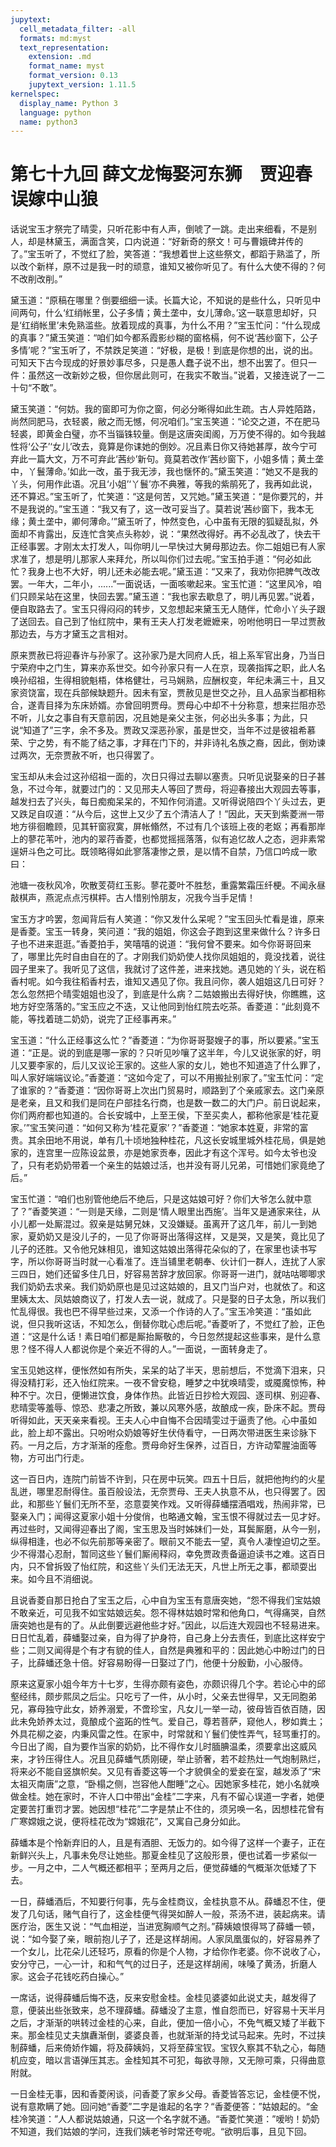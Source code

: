 ```yaml
---
jupytext:
  cell_metadata_filter: -all
  formats: md:myst
  text_representation:
    extension: .md
    format_name: myst
    format_version: 0.13
    jupytext_version: 1.11.5
kernelspec:
  display_name: Python 3
  language: python
  name: python3
---
```

# 第七十九回  薛文龙悔娶河东狮　贾迎春误嫁中山狼

话说宝玉才祭完了晴雯，只听花影中有人声，倒唬了一跳。走出来细看，不是别人，却是林黛玉，满面含笑，口内说道：“好新奇的祭文！可与曹娥碑并传的了。”宝玉听了，不觉红了脸，笑答道：“我想着世上这些祭文，都蹈于熟滥了，所以改个新样，原不过是我一时的顽意，谁知又被你听见了。有什么大使不得的？何不改削改削。”

黛玉道：“原稿在哪里？倒要细细一读。长篇大论，不知说的是些什么，只听见中间两句，什么‘红绡帐里，公子多情；黄土垄中，女儿薄命。’这一联意思却好，只是‘红绡帐里’未免熟滥些。放着现成的真事，为什么不用？”宝玉忙问：“什么现成的真事？”黛玉笑道：“咱们如今都系霞影纱糊的窗格槅，何不说‘茜纱窗下，公子多情’呢？”宝玉听了，不禁跌足笑道：“好极，是极！到底是你想的出，说的出。可知天下古今现成的好景妙事尽多，只是愚人蠢子说不出，想不出罢了。但只一件：虽然这一改新妙之极，但你居此则可，在我实不敢当。”说着，又接连说了一二十句“不敢”。

黛玉笑道：“何妨。我的窗即可为你之窗，何必分晰得如此生疏。古人异姓陌路，尚然同肥马，衣轻裘，敝之而无憾，何况咱们。”宝玉笑道：“论交之道，不在肥马轻裘，即黄金白璧，亦不当锱铢较量。倒是这唐突闺阁，万万使不得的。如今我越性将‘公子’‘女儿’改去，竟算是你诔她的倒妙。况且素日你又待她甚厚，故今宁可弃此一篇大文，万不可弃此‘茜纱’新句。竟莫若改作‘茜纱窗下，小姐多情；黄土垄中，丫鬟薄命。’如此一改，虽于我无涉，我也惬怀的。”黛玉笑道：“她又不是我的丫头，何用作此语。况且‘小姐’‘丫鬟’亦不典雅，等我的紫鹃死了，我再如此说，还不算迟。”宝玉听了，忙笑道：“这是何苦，又咒她。”黛玉笑道：“是你要咒的，并不是我说的。”宝玉道：“我又有了，这一改可妥当了。莫若说‘茜纱窗下，我本无缘；黄土垄中，卿何薄命。’”黛玉听了，忡然变色，心中虽有无限的狐疑乱拟，外面却不肯露出，反连忙含笑点头称妙，说：“果然改得好。再不必乱改了，快去干正经事罢。才刚太太打发人，叫你明儿一早快过大舅母那边去。你二姐姐已有人家求准了，想是明儿那家人来拜允，所以叫你们过去呢。”宝玉拍手道：“何必如此忙？我身上也不大好，明儿还未必能去呢。”黛玉道：“又来了，我劝你把脾气改改罢。一年大，二年小，......”一面说话，一面咳嗽起来。宝玉忙道：“这里风冷，咱们只顾呆站在这里，快回去罢。”黛玉道：“我也家去歇息了，明儿再见罢。”说着，便自取路去了。宝玉只得闷闷的转步，又忽想起来黛玉无人随伴，忙命小丫头子跟了送回去。自己到了怡红院中，果有王夫人打发老嬷嬷来，吩咐他明日一早过贾赦那边去，与方才黛玉之言相对。

原来贾赦已将迎春许与孙家了。这孙家乃是大同府人氏，祖上系军官出身，乃当日宁荣府中之门生，算来亦系世交。如今孙家只有一人在京，现袭指挥之职，此人名唤孙绍祖，生得相貌魁梧，体格健壮，弓马娴熟，应酬权变，年纪未满三十，且又家资饶富，现在兵部候缺题升。因未有室，贾赦见是世交之孙，且人品家当都相称合，遂青目择为东床娇婿。亦曾回明贾母。贾母心中却不十分称意，想来拦阻亦恐不听，儿女之事自有天意前因，况且她是亲父主张，何必出头多事；为此，只说“知道了”三字，余不多及。贾政又深恶孙家，虽是世交，当年不过是彼祖希慕荣、宁之势，有不能了结之事，才拜在门下的，并非诗礼名族之裔，因此，倒劝谏过两次，无奈贾赦不听，也只得罢了。

宝玉却从未会过这孙绍祖一面的，次日只得过去聊以塞责。只听见说娶亲的日子甚急，不过今年，就要过门的：又见邢夫人等回了贾母，将迎春接出大观园去等事，越发扫去了兴头，每日痴痴呆呆的，不知作何消遣。又听得说陪四个丫头过去，更又跌足自叹道：“从今后，这世上又少了五个清洁人了！”因此，天天到紫菱洲一带地方徘徊瞻顾，见其轩窗寂寞，屏帐翛然，不过有几个该班上夜的老妪；再看那岸上的蓼花苇叶，池内的翠荇香菱，也都觉摇摇落落，似有追忆故人之态，迥非素常逞妍斗色之可比。既领略得如此寥落凄惨之景，是以情不自禁，乃信口吟成一歌曰：

池塘一夜秋风冷，吹散芰荷红玉影。蓼花菱叶不胜愁，重露繁霜压纤梗。不闻永昼敲棋声，燕泥点点污棋枰。古人惜别怜朋友，况我今当手足情！

宝玉方才吟罢，忽闻背后有人笑道：“你又发什么呆呢？”宝玉回头忙看是谁，原来是香菱。宝玉一转身，笑问道：“我的姐姐，你这会子跑到这里来做什么？许多日子也不进来逛逛。”香菱拍手，笑嘻嘻的说道：“我何曾不要来。如今你哥哥回来了，哪里比先时自由自在的了。才刚我们奶奶使人找你凤姐姐的，竟没找着，说往园子里来了。我听见了这信，我就讨了这件差，进来找她。遇见她的丫头，说在稻香村呢。如今我往稻香村去，谁知又遇见了你。我且问你，袭人姐姐这几日可好？怎么忽然把个晴雯姐姐也没了，到底是什么病？二姑娘搬出去得好快，你瞧瞧，这地方好空落落的。”宝玉应之不迭，又让他同到怡红院去吃茶。香菱道：“此刻竟不能，等找着琏二奶奶，说完了正经事再来。”

宝玉道：“什么正经事这么忙？”香菱道：“为你哥哥娶嫂子的事，所以要紧。”宝玉道：“正是。说的到底是哪一家的？只听见吵嚷了这半年，今儿又说张家的好，明儿又要李家的，后儿又议论王家的。这些人家的女儿，她也不知道造了什么罪了，叫人家好端端议论。”香菱道：“这如今定了，可以不用搬扯别家了。”宝玉忙问：“定了谁家的？”香菱道：“因你哥哥上次出门贸易时，顺路到了个亲戚家去。这门亲原是老亲，且又和我们是同在户部挂名行商，也是数一数二的大门户。前日说起来，你们两府都也知道的。合长安城中，上至王侯，下至买卖人，都称他家是‘桂花夏家。’”宝玉笑问道：“如何又称为‘桂花夏家’？”香菱道：“她家本姓夏，非常的富贵。其余田地不用说，单有几十顷地独种桂花，凡这长安城里城外桂花局，俱是她家的，连宫里一应陈设盆景，亦是她家贡奉，因此才有这个浑号。如今太爷也没了，只有老奶奶带着一个亲生的姑娘过活，也并没有哥儿兄弟，可惜她们家竟绝了后。”

宝玉忙道：“咱们也别管他绝后不绝后，只是这姑娘可好？你们大爷怎么就中意了？”香菱笑道：“一则是天缘，二则是‘情人眼里出西施’。当年又是通家来往，从小儿都一处厮混过。叙亲是姑舅兄妹，又没嫌疑。虽离开了这几年，前儿一到她家，夏奶奶又是没儿子的，一见了你哥哥出落得这样，又是哭，又是笑，竟比见了儿子的还胜。又令他兄妹相见，谁知这姑娘出落得花朵似的了，在家里也读书写字，所以你哥哥当时就一心看准了。连当铺里老朝奉、伙计们一群人，连扰了人家三四日，她们还留多住几日，好容易苦辞才放回家。你哥哥一进门，就咕咕唧唧求我们奶奶去求亲。我们奶奶原也是见过这姑娘的，且又门当户对，也就依了。和这里姨太太、凤姑娘商议了，打发人去一说，就成了。只是娶的日子太急，所以我们忙乱得很。我也巴不得早些过来，又添一个作诗的人了。”宝玉冷笑道：“虽如此说，但只我听这话，不知怎么，倒替你耽心虑后呢。”香菱听了，不觉红了脸，正色道：“这是什么话！素日咱们都是厮抬厮敬的，今日忽然提起这些事来，是什么意思？怪不得人人都说你是个亲近不得的人。”一面说，一面转身走了。

宝玉见她这样，便怅然如有所失，呆呆的站了半天，思前想后，不觉滴下泪来，只得没精打彩，还入怡红院来。一夜不曾安稳，睡梦之中犹唤晴雯，或魇魔惊怖，种种不宁。次日，便懒进饮食，身体作热。此皆近日抄检大观园、逐司棋、别迎春、悲晴雯等羞辱、惊恐、悲凄之所致，兼以风寒外感，故酿成一疾，卧床不起。贾母听得如此，天天亲来看视。王夫人心中自悔不合因晴雯过于逼责了他。心中虽如此，脸上却不露出。只吩咐众奶娘等好生伏侍看守，一日两次带进医生来诊脉下药。一月之后，方才渐渐的痊愈。贾母命好生保养，过百日，方许动荤腥油面等物，方可出门行走。

这一百日内，连院门前皆不许到，只在房中玩笑。四五十日后，就把他拘约的火星乱迸，哪里忍耐得住。虽百般设法，无奈贾母、王夫人执意不从，也只得罢了。因此，和那些丫鬟们无所不至，恣意耍笑作戏。又听得薛蟠摆酒唱戏，热闹非常，已娶亲入门；闻得这夏家小姐十分俊俏，也略通文翰，宝玉恨不得就过去一见才好。再过些时，又闻得迎春出了阁，宝玉思及当时姊妹们一处，耳鬓厮磨，从今一别，纵得相逢，也必不似先前那等亲密了。眼前又不能去一望，真令人凄惶迫切之至。少不得潜心忍耐，暂同这些丫鬟们厮闹释闷，幸免贾政责备逼迫读书之难。这百日内，只不曾拆毁了怡红院，和这些丫头们无法无天，凡世上所无之事，都顽耍出来。如今且不消细说。

且说香菱自那日抢白了宝玉之后，心中自为宝玉有意唐突她，“怨不得我们宝姑娘不敢亲近，可见我不如宝姑娘远矣。怨不得林姑娘时常和他角口，气得痛哭，自然唐突她也是有的了。从此倒要远避他些才好。”因此，以后连大观园也不轻易进来。日日忙乱着，薛蟠娶过亲，自为得了护身符，自己身上分去责任，到底比这样安宁些；二则又闻得是个有才有貌的佳人，自然是典雅和平的：因此她心中盼过门的日子，比薛蟠还急十倍。好容易盼得一日娶过了门，他便十分殷勤，小心服侍。

原来这夏家小姐今年方十七岁，生得亦颇有姿色，亦颇识得几个字。若论心中的邱壑经纬，颇步熙凤之后尘。只吃亏了一件，从小时，父亲去世得早，又无同胞弟兄，寡母独守此女，娇养溺爱，不啻珍宝，凡女儿一举一动，彼母皆百依百随，因此未免娇养太过，竟酿成个盗跖的性气。爱自己，尊若菩萨，窥他人，秽如粪土；外具花柳之姿，内秉风雷之性。在家中，时常就和丫鬟们使性弄气，轻骂重打的。今日出了阁，自为要作当家的奶奶，比不得作女儿时腼腆温柔，须要拿出这威风来，才钤压得住人。况且见薛蟠气质刚硬，举止骄奢，若不趁热灶一气炮制熟烂，将来必不能自竖旗帜矣。又见有香菱这等一个才貌俱全的爱妾在室，越发添了“宋太祖灭南唐”之意，“卧榻之侧，岂容他人酣睡”之心。因她家多桂花，她小名就唤做金桂。她在家时，不许人口中带出“金桂”二字来，凡有不留心误道一字者，她便定要苦打重罚才罢。她因想“桂花”二字是禁止不住的，须另唤一名，因想桂花曾有广寒嫦娥之说，便将桂花改为“嫦娥花”，又寓自己身分如此。

薛蟠本是个怜新弃旧的人，且是有酒胆、无饭力的。如今得了这样一个妻子，正在新鲜兴头上，凡事未免尽让她些。那夏金桂见了这般形景，便也试着一步紧似一步。一月之中，二人气概还都相平；至两月之后，便觉薛蟠的气概渐次低矮了下去。

一日，薛蟠酒后，不知要行何事，先与金桂商议，金桂执意不从。薛蟠忍不住，便发了几句话，赌气自行了，这金桂便气得哭如醉人一般，茶汤不进，装起病来。请医疗治，医生又说：“气血相逆，当进宽胸顺气之剂。”薛姨娘恨得骂了薛蟠一顿，说：“如今娶了亲，眼前抱儿子了，还是这样胡闹。人家凤凰蛋似的，好容易养了一个女儿，比花朵儿还轻巧，原看的你是个人物，才给你作老婆。你不说收了心，安分守己，一心一计，和和气气的过日子，还是这样胡闹，味嗓了黄汤，折磨人家。这会子花钱吃药白操心。”

一席话，说得薛蟠后悔不迭，反来安慰金桂。金桂见婆婆如此说丈夫，越发得了意，便装出些张致来，总不理薛蟠。薛蟠没了主意，惟自怨而已，好容易十天半月之后，才渐渐的哄转过金桂的心来，自此，便加一倍小心，不免气概又矮了半截下来。那金桂见丈夫旗纛渐倒，婆婆良善，也就渐渐的持戈试马起来。先时，不过挟制薛蟠，后来倚娇作媚，将及薛姨妈，又将至薛宝钗。宝钗久察其不轨之心，每随机应变，暗以言语弹压其志。金桂知其不可犯，每欲寻隙，又无隙可乘，只得曲意附就。

一日金桂无事，因和香菱闲谈，问香菱了家乡父母。香菱皆答忘记，金桂便不悦，说有意欺瞒了她。回问她“香菱”二字是谁起的名字？“香菱便答：”姑娘起的。“金桂冷笑道：”人人都说姑娘通，只这一个名字就不通。“香菱忙笑道：”嗳哟！奶奶不知道，我们姑娘的学问，连我们姨老爷时常还夸呢。“欲明后事，且见下回。

